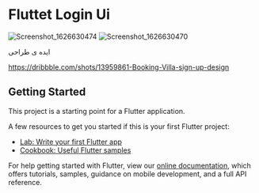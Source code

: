 
# Fluttet Login Ui

![Screenshot_1626630474](https://user-images.githubusercontent.com/87581799/126079036-a69aa370-9618-4f79-b9d4-1e42313cb10b.png)
![Screenshot_1626630470](https://user-images.githubusercontent.com/87581799/126079066-2e11e044-ead2-4bf8-bc80-3ea0742e1435.png)

ایده ی طراحی

https://dribbble.com/shots/13959861-Booking-Villa-sign-up-design

## Getting Started

This project is a starting point for a Flutter application.

A few resources to get you started if this is your first Flutter project:

- [Lab: Write your first Flutter app](https://flutter.dev/docs/get-started/codelab)
- [Cookbook: Useful Flutter samples](https://flutter.dev/docs/cookbook)

For help getting started with Flutter, view our
[online documentation](https://flutter.dev/docs), which offers tutorials,
samples, guidance on mobile development, and a full API reference.
